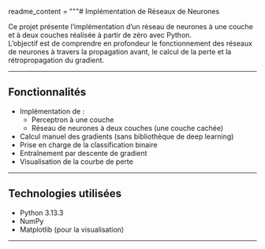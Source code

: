 readme_content = """# Implémentation de Réseaux de Neurones
 
Ce projet présente l’implémentation d’un réseau de neurones à une couche et à deux couches réalisée à partir de zéro avec Python.  
L’objectif est de comprendre en profondeur le fonctionnement des réseaux de neurones à travers la propagation avant, le calcul de la perte et la rétropropagation du gradient.

---

## Fonctionnalités  
- Implémentation de :
  - Perceptron à une couche  
  - Réseau de neurones à deux couches (une couche cachée)  
- Calcul manuel des gradients (sans bibliothèque de deep learning)  
- Prise en charge de la classification binaire  
- Entraînement par descente de gradient  
- Visualisation de la courbe de perte

---

## Technologies utilisées  
- Python 3.13.3
- NumPy  
- Matplotlib (pour la visualisation)

---

